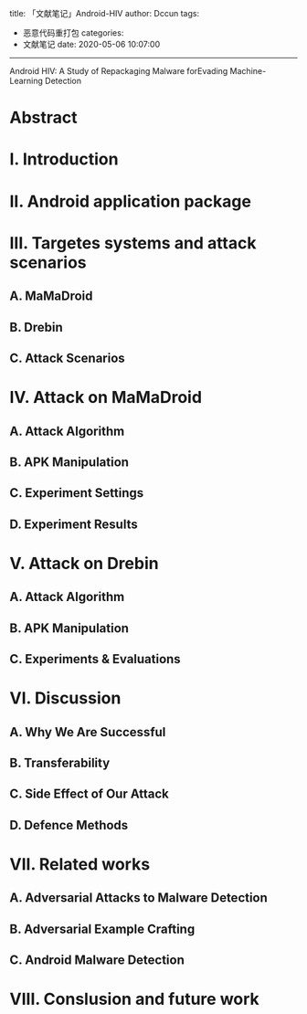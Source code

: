 title: 「文献笔记」Android-HIV
author: Dccun
tags:
  - 恶意代码重打包
categories:
  - 文献笔记
date: 2020-05-06 10:07:00
---
Android HIV: A Study of Repackaging Malware forEvading Machine-Learning Detection

<!--more-->

# Abstract

# I. Introduction

# II. Android application package

# III. Targetes systems and attack scenarios
## A. MaMaDroid

## B. Drebin

## C. Attack Scenarios

# IV. Attack on MaMaDroid
## A. Attack Algorithm

## B. APK Manipulation

## C. Experiment Settings

## D. Experiment Results

# V. Attack on Drebin
## A. Attack Algorithm

## B. APK Manipulation

## C. Experiments & Evaluations

# VI. Discussion
## A. Why We Are Successful

## B. Transferability

## C. Side Effect of Our Attack

## D. Defence Methods

# VII. Related works
## A. Adversarial Attacks to Malware Detection

## B. Adversarial Example Crafting

## C. Android Malware Detection

# VIII. Conslusion and future work















